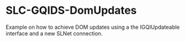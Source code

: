 # SLC-GQIDS-DomUpdates
Example on how to achieve DOM updates using a the IGQIUpdateable interface and a new SLNet connection.
